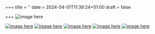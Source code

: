 +++
title = ''
date = 2024-04-01T11:39:24+01:00
draft = false

+++
![image here](../images/explorer.png#center)


[![image here](../images/explorer-1.png#center)](../explorer-1)
[![image here](../images/explorer-2.png#center)](../explorer-2)
[![image here](../images/explorer-3.png#center)](../explorer-3)
[![image here](../images/explorer-4.png#center)](../explorer-4)
[![image here](../images/explorer-5.png#center)](../explorer-5)